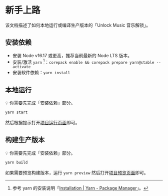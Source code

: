 # 新手上路

该文档描述了如何本地运行或编译生产版本的「Unlock Music 音乐解锁」。

## 安装依赖

- 安装 Node v16.17 或更高，推荐当前最新的 Node LTS 版本。
- 安装/激活 `yarn` [^1]：`corepack enable && corepack prepare yarn@stable --activate`
- 安装软件依赖：`yarn install`

[^1]: 参考 yarn 的安装说明「[Installation | Yarn - Package Manager](https://yarnpkg.com/getting-started/install)」。

## 本地运行

💡 你需要先完成「安装依赖」部分。

```sh
yarn start
```

然后根据提示打开[项目运行页面][vite-dev-url]即可。

[vite-dev-url]: http://localhost:5173/

## 构建生产版本

💡 你需要先完成「安装依赖」部分。

```sh
yarn build
```

如果需要预览构建版本，运行 `yarn preview` 然后打开[项目预览页面][vite-preview-url]即可。

[vite-preview-url]: http://localhost:4173/
